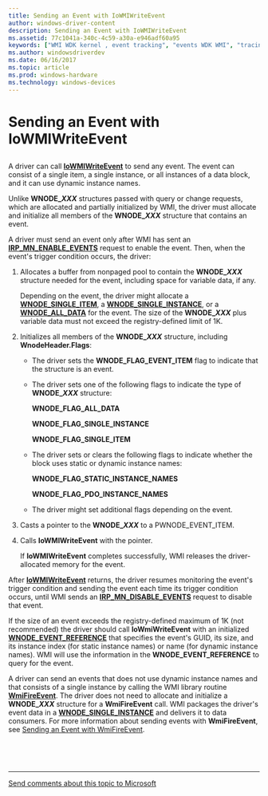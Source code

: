 ```yaml
---
title: Sending an Event with IoWMIWriteEvent
author: windows-driver-content
description: Sending an Event with IoWMIWriteEvent
ms.assetid: 77c1041a-340c-4c59-a30a-e946adf60a95
keywords: ["WMI WDK kernel , event tracking", "events WDK WMI", "tracing WDK WMI", "sending WMI events", "event blocks WDK WMI", "notifications WDK WMI", "IoWMIWriteEvent", "dynamic instance names WDK WMI"]
ms.author: windowsdriverdev
ms.date: 06/16/2017
ms.topic: article
ms.prod: windows-hardware
ms.technology: windows-devices
---
```


# Sending an Event with IoWMIWriteEvent


## <a href="" id="ddk-sending-an-event-with-iowmiwriteevent-kg"></a>


A driver can call [**IoWMIWriteEvent**](https://msdn.microsoft.com/library/windows/hardware/ff550520) to send any event. The event can consist of a single item, a single instance, or all instances of a data block, and it can use dynamic instance names.

Unlike **WNODE\_*XXX*** structures passed with query or change requests, which are allocated and partially initialized by WMI, the driver must allocate and initialize all members of the **WNODE\_*XXX*** structure that contains an event.

A driver must send an event only after WMI has sent an [**IRP\_MN\_ENABLE\_EVENTS**](https://msdn.microsoft.com/library/windows/hardware/ff550859) request to enable the event. Then, when the event's trigger condition occurs, the driver:

1.  Allocates a buffer from nonpaged pool to contain the **WNODE\_*XXX*** structure needed for the event, including space for variable data, if any.

    Depending on the event, the driver might allocate a [**WNODE\_SINGLE\_ITEM**](https://msdn.microsoft.com/library/windows/hardware/ff566378), a [**WNODE\_SINGLE\_INSTANCE**](https://msdn.microsoft.com/library/windows/hardware/ff566377), or a [**WNODE\_ALL\_DATA**](https://msdn.microsoft.com/library/windows/hardware/ff566372) for the event. The size of the **WNODE\_*XXX*** plus variable data must not exceed the registry-defined limit of 1K.

2.  Initializes all members of the **WNODE\_*XXX*** structure, including **WnodeHeader.Flags**:

    -   The driver sets the **WNODE\_FLAG\_EVENT\_ITEM** flag to indicate that the structure is an event.

    -   The driver sets one of the following flags to indicate the type of **WNODE\_*XXX*** structure:

        **WNODE\_FLAG\_ALL\_DATA**

        **WNODE\_FLAG\_SINGLE\_INSTANCE**

        **WNODE\_FLAG\_SINGLE\_ITEM**

    -   The driver sets or clears the following flags to indicate whether the block uses static or dynamic instance names:

        **WNODE\_FLAG\_STATIC\_INSTANCE\_NAMES**

        **WNODE\_FLAG\_PDO\_INSTANCE\_NAMES**

    -   The driver might set additional flags depending on the event.

3.  Casts a pointer to the **WNODE\_*XXX*** to a PWNODE\_EVENT\_ITEM.

4.  Calls **IoWMIWriteEvent** with the pointer.

    If **IoWMIWriteEvent** completes successfully, WMI releases the driver-allocated memory for the event.

After [**IoWMIWriteEvent**](https://msdn.microsoft.com/library/windows/hardware/ff550520) returns, the driver resumes monitoring the event's trigger condition and sending the event each time its trigger condition occurs, until WMI sends an [**IRP\_MN\_DISABLE\_EVENTS**](https://msdn.microsoft.com/library/windows/hardware/ff550851) request to disable that event.

If the size of an event exceeds the registry-defined maximum of 1K (not recommended) the driver should call **IoWmiWriteEvent** with an initialized [**WNODE\_EVENT\_REFERENCE**](https://msdn.microsoft.com/library/windows/hardware/ff566374) that specifies the event's GUID, its size, and its instance index (for static instance names) or name (for dynamic instance names). WMI will use the information in the **WNODE\_EVENT\_REFERENCE** to query for the event.

A driver can send an events that does not use dynamic instance names and that consists of a single instance by calling the WMI library routine [**WmiFireEvent**](https://msdn.microsoft.com/library/windows/hardware/ff565807). The driver does not need to allocate and initialize a **WNODE\_*XXX*** structure for a **WmiFireEvent** call. WMI packages the driver's event data in a [**WNODE\_SINGLE\_INSTANCE**](https://msdn.microsoft.com/library/windows/hardware/ff566377) and delivers it to data consumers. For more information about sending events with **WmiFireEvent**, see [Sending an Event with WmiFireEvent](sending-an-event-with-wmifireevent.md).

 

 


--------------------
[Send comments about this topic to Microsoft](mailto:wsddocfb@microsoft.com?subject=Documentation%20feedback%20%5Bkernel\kernel%5D:%20Sending%20an%20Event%20with%20IoWMIWriteEvent%20%20RELEASE:%20%286/14/2017%29&body=%0A%0APRIVACY%20STATEMENT%0A%0AWe%20use%20your%20feedback%20to%20improve%20the%20documentation.%20We%20don't%20use%20your%20email%20address%20for%20any%20other%20purpose,%20and%20we'll%20remove%20your%20email%20address%20from%20our%20system%20after%20the%20issue%20that%20you're%20reporting%20is%20fixed.%20While%20we're%20working%20to%20fix%20this%20issue,%20we%20might%20send%20you%20an%20email%20message%20to%20ask%20for%20more%20info.%20Later,%20we%20might%20also%20send%20you%20an%20email%20message%20to%20let%20you%20know%20that%20we've%20addressed%20your%20feedback.%0A%0AFor%20more%20info%20about%20Microsoft's%20privacy%20policy,%20see%20http://privacy.microsoft.com/default.aspx. "Send comments about this topic to Microsoft")


